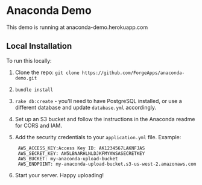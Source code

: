 # Anaconda Demo

This demo is running at anaconda-demo.herokuapp.com

## Local Installation

To run this locally:

1. Clone the repo: `git clone https://github.com/ForgeApps/anaconda-demo.git`

2. `bundle install`

3. `rake db:create` - you'll need to have PostgreSQL installed, or use a different database and update `database.yml` accordingly.

4. Set up an S3 bucket and follow the instructions in the Anaconda readme for CORS and IAM.

5. Add the security credentials to your `application.yml` file. Example:
    
        AWS_ACCESS_KEY:Access Key ID: AK1234567LAKNFJAS
        AWS_SECRET_KEY: AW5LBNARHLNLDJKFMYAWSASECRETKEY
        AWS_BUCKET: my-anaconda-upload-bucket
        AWS_ENDPOINT: my-anaconda-upload-bucket.s3-us-west-2.amazonaws.com

6. Start your server. Happy uploading!